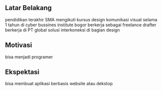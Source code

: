 [//]: # (Ceritakan sedikit tentang latar belakangmu seperti pendidikan terakhir atau pekerjaan sebelumnya)
## Latar Belakang
pendidikan terakhir SMA
mengikuti kursus design komunikasi visual selama 1 tahun di cyber bussines institute bogor
berkerja sebagai freelance drafter
berkerja di PT global solusi interkoneksi di bagian design

[//]: # (Motivasi apa yang mendorongmu untuk ikut program coding bootcamp di Hacktiv8?)
## Motivasi
bisa menjadi programer

[//]: # (Beri tahu kami, apa yang ingin kamu dapatkan di Hacktiv8 dan apa yang ingin kamu capai setelah lulus dari sini?)
## Ekspektasi
bisa membuat aplikasi berbasis website atau dekstop

[//]: # (Apakah ada hal lain yang ingin disampaikan? Bila ada, kamu bebas untuk menuliskannya)
